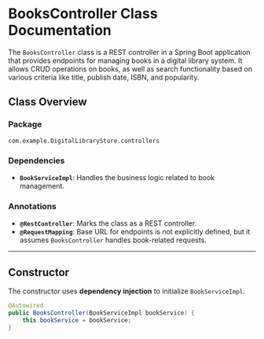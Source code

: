 # BooksController Class Documentation

The `BooksController` class is a REST controller in a Spring Boot application that provides endpoints for managing books in a digital library system. It allows CRUD operations on books, as well as search functionality based on various criteria like title, publish date, ISBN, and popularity.

## Class Overview

### Package
`com.example.DigitalLibraryStore.controllers`

### Dependencies
- **`BookServiceImpl`**: Handles the business logic related to book management.

### Annotations
- **`@RestController`**: Marks the class as a REST controller.
- **`@RequestMapping`**: Base URL for endpoints is not explicitly defined, but it assumes `BooksController` handles book-related requests.

---

## Constructor
The constructor uses **dependency injection** to initialize `BookServiceImpl`.

```java
@Autowired
public BooksController(BookServiceImpl bookService) {
    this.bookService = bookService;
}
